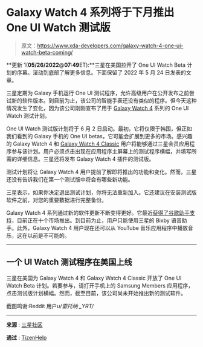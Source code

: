 # Galaxy Watch 4 系列将于下月推出 One UI Watch 测试版

> 原文：<https://www.xda-developers.com/galaxy-watch-4-one-ui-watch-beta-coming/>

**更新 1(****05/26/2022****@****07:49****ET):**三星在美国拉开了 One UI Watch Beta 计划的序幕。滚动到底部了解更多信息。下面保留了 2022 年 5 月 24 日发表的文章。

三星定期为 Galaxy 手机运行 One UI 测试程序，允许高级用户在公开发布之前尝试新的软件版本。到目前为止，该公司的智能手表还没有类似的程序。但今天这种情况发生了变化，因为该公司刚刚宣布了用于 [Galaxy Watch 4](https://www.xda-developers.com/samsung-galaxy-watch-4/) 系列的 One UI Watch 测试计划。

One UI Watch 测试版计划将于 6 月 2 日启动。最初，它将仅限于韩国，但正如我们看到的 Galaxy 手机的 One UI betas，它可能会扩展到更多的市场。感兴趣的 Galaxy Watch 4 和 [Galaxy Watch 4 Classic](https://www.xda-developers.com/samsung-galaxy-watch-4-classic-review/) 用户将能够通过三星会员应用程序参与该计划。用户必须点击出现在应用程序主屏幕上的测试程序横幅，并填写所需的详细信息。三星还将发布 Galaxy Watch 4 插件的测试版。

测试计划将让 Galaxy Watch 4 用户提前了解即将推出的功能和变化。然而，三星还没有告诉我们在第一个测试版中将会有哪些新功能。

三星表示，如果你决定退出测试计划，你将无法重新加入。它还建议在安装测试版软件之前，对您的重要数据进行完整备份。

Galaxy Watch 4 系列通过新的软件更新不断变得更好。它最近[获得了谷歌助手支持](https://www.xda-developers.com/galaxy-watch-4-google-assistant-support/)，目前正在十个市场推出。到目前为止，用户只能使用三星的 Bixby 语音助手。此外，Galaxy Watch 4 用户现在还可以从 YouTube 音乐应用程序中播放音乐，这在以前是不可能的。

* * *

## 一个 UI Watch 测试程序在美国上线

三星在美国为 Galaxy Watch 4 和 Galaxy Watch 4 Classic 开放了 One UI Watch Beta 计划。若要参与，请打开手机上的 Samsung Members 应用程序，点击测试版计划横幅。然而，截至目前，该公司尚未开始推出新的测试软件。

截图鸣谢:Reddit 用户*u/雷托纳 _YRT/*

* * *

**来源** : [三星社区](https://r1.community.samsung.com/t5/%EC%9B%A8%EC%96%B4%EB%9F%AC%EB%B8%94/%EA%B0%A4%EB%9F%AD%EC%8B%9C-%EC%9B%8C%EC%B9%984-beta%ED%94%84%EB%A1%9C%EA%B7%B8%EB%9E%A8-%EC%8B%A0%EC%B2%AD-%EB%B0%A9%EB%B2%95%EC%9D%80/td-p/17000346?utm_source=narrativ)

**通过** : [TizenHelp](https://www.tizenhelp.com/one-ui-watch-beta-for-galaxy-watch-4-will-start-on-june-2/)